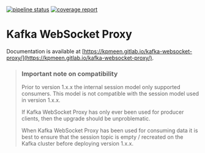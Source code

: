 [![pipeline status](https://gitlab.com/kpmeen/kafka-websocket-proxy/badges/master/pipeline.svg)](https://gitlab.com/kpmeen/kafka-websocket-proxy/commits/master)
[![coverage report](https://gitlab.com/kpmeen/kafka-websocket-proxy/badges/master/coverage.svg)](https://gitlab.com/kpmeen/kafka-websocket-proxy/commits/master)

# Kafka WebSocket Proxy

Documentation is available at [https://kpmeen.gitlab.io/kafka-websocket-proxy/](https://kpmeen.gitlab.io/kafka-websocket-proxy/).

> ### Important note on compatibility
>
> Prior to version 1.x.x the internal session model only supported consumers.
> This model is not compatible with the session model used in version 1.x.x.
>
> If Kafka WebSocket Proxy has only ever been used for producer clients, then
> the upgrade should be unproblematic.
>
> When Kafka WebSocket Proxy has been used for consuming data it is best to
> ensure that the session topic is empty / recreated on the Kafka cluster before
> deploying version 1.x.x. 


